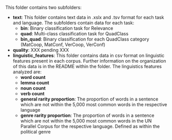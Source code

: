 This folder contains two subfolders:
* **text**: This folder contains text data in .xslx and .tsv format for each task and language. The subfolders contain data for each task:
   * **bin**: Binary classification task for Relevance
   * **quad**: Multi-class classification task for QuadClass
   * **bin_quad**: Binary classification for each QuadClass category (MatCoop, MatConf, VerCoop, VerConf)
* **quality**: XXX pending XXX
* **linguistic_features**: This folder contains data in csv format on linguistic features present in each corpus. Further information on the organization of this data is in the README within the folder. The linguistics features analyzed are:
  * **word count**
  * **lemma count**
  * **noun count**
  * **verb count**
  * **general rarity proportion**: The proportion of words in a sentence which are not within the 5,000 most common words in the respective language
  * **genre rarity proportion**: The proportion of words in a sentence which are not within the 5,000 most common words in the UN Parallel Corpus for the respective language. Defined as within the political genre

